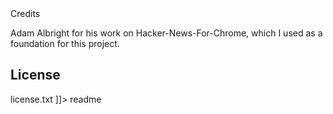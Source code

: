 <snippet>
  <content><![CDATA[
# ${1:Reddit-News-for-Chrome}
fork of Adam Albrights Hacker-News-For-Chrome. This extension parses reddit rss providing a feed of the top ten articles posted on a subreddit.
## Installation
Until there is a version hosted on the chrome webstore, clone the repo and visit chrome://extensions in your browser. Ensure that the * Developer mode * checkbox in the right-hand corner is checked and click * Load unpacked extension * to navigate to the repo.

## Credits
Adam Albright for his work on Hacker-News-For-Chrome, which I used as a foundation for this project.
## License
license.txt
]]></content>
  <tabTrigger>readme</tabTrigger>
</snippet>
